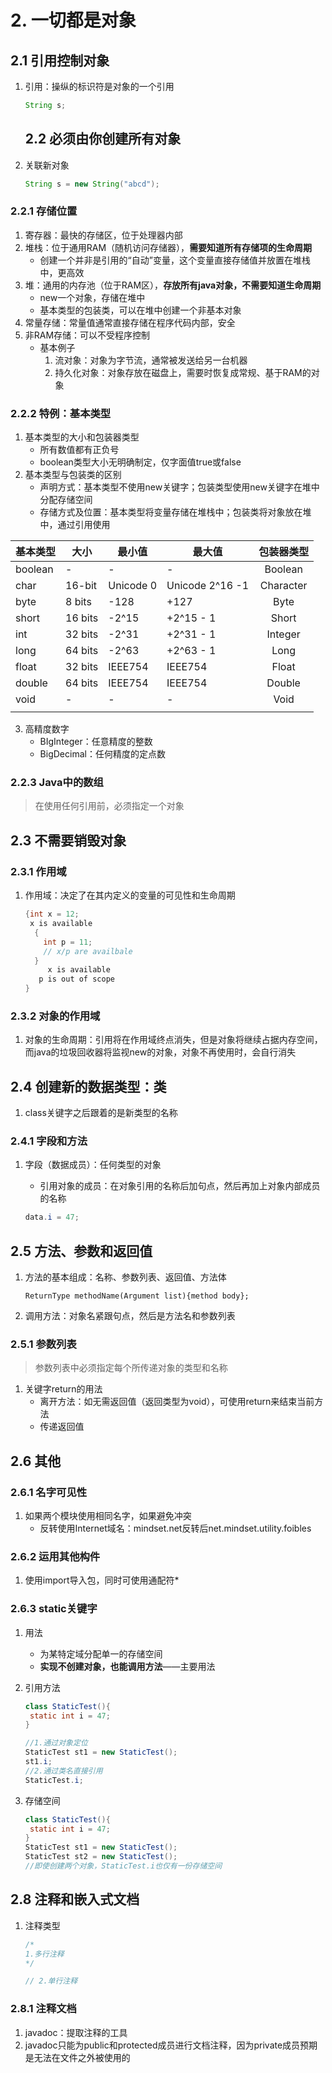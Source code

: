 # 2. 一切都是对象

## 2.1 引用控制对象

1. 引用：操纵的标识符是对象的一个引用

   <!--创建一个String引用，并不是对象-->

   ```java
   String s;
   ```

   ## 2.2 必须由你创建所有对象

1. 关联新对象

   ```java
   String s = new String("abcd");
   ```

### 2.2.1 存储位置

1. 寄存器：最快的存储区，位于处理器内部
2. 堆栈：位于通用RAM（随机访问存储器），**需要知道所有存储项的生命周期**
   - 创建一个并非是引用的“自动”变量，这个变量直接存储值并放置在堆栈中，更高效
3. 堆：通用的内存池（位于RAM区），**存放所有java对象，不需要知道生命周期**
   - new一个对象，存储在堆中
   - 基本类型的包装类，可以在堆中创建一个非基本对象
4. 常量存储：常量值通常直接存储在程序代码内部，安全
5. 非RAM存储：可以不受程序控制
   - 基本例子
     1. 流对象：对象为字节流，通常被发送给另一台机器
     2. 持久化对象：对象存放在磁盘上，需要时恢复成常规、基于RAM的对象

### 2.2.2 特例：基本类型

1. 基本类型的大小和包装器类型
   - 所有数值都有正负号
   - boolean类型大小无明确制定，仅字面值true或false
2. 基本类型与包装类的区别
   - 声明方式：基本类型不使用new关键字；包装类型使用new关键字在堆中分配存储空间
   - 存储方式及位置：基本类型将变量存储在堆栈中；包装类将对象放在堆中，通过引用使用

| 基本类型 | 大小    | 最小值    | 最大值          | 包装器类型 |
| -------- | ------- | --------- | --------------- | :--------: |
| boolean  | -       | -         | -               |  Boolean   |
| char     | 16-bit  | Unicode 0 | Unicode 2^16 -1 | Character  |
| byte     | 8 bits  | -128      | +127            |    Byte    |
| short    | 16 bits | -2^15     | +2^15 - 1       |   Short    |
| int      | 32 bits | -2^31     | +2^31 - 1       |  Integer   |
| long     | 64 bits | -2^63     | +2^63 - 1       |    Long    |
| float    | 32 bits | IEEE754   | IEEE754         |   Float    |
| double   | 64 bits | IEEE754   | IEEE754         |   Double   |
| void     | -       | -         | -               |    Void    |
|          |         |           |                 |            |

3. 高精度数字
   - BIgInteger：任意精度的整数
   - BigDecimal：任何精度的定点数 <!--可以用于精确的货币计算-->

### 2.2.3 Java中的数组

> 在使用任何引用前，必须指定一个对象

## 2.3 不需要销毁对象

### 2.3.1 作用域

1. 作用域：决定了在其内定义的变量的可见性和生命周期

   <!--在C、C++、Java中，作用域由花括号位置决定-->

   ```java
   {int x = 12;
    x is available
     {
       int p = 11;
       // x/p are availbale
     }
    	x is available
      p is out of scope
   }
   ```

   

### 2.3.2 对象的作用域

1. 对象的生命周期：引用将在作用域终点消失，但是对象将继续占据内存空间，而java的垃圾回收器将监视new的对象，对象不再使用时，会自行消失

## 2.4 创建新的数据类型：类

1. class关键字之后跟着的是新类型的名称

### 2.4.1 字段和方法

1. 字段（数据成员）：任何类型的对象

   - 引用对象的成员：在对象引用的名称后加句点，然后再加上对象内部成员的名称

   ```java
   data.i = 47;
   ```

## 2.5 方法、参数和返回值

1. 方法的基本组成：名称、参数列表、返回值、方法体

   ```
   ReturnType methodName(Argument list){method body};
   ```

2. 调用方法：对象名紧跟句点，然后是方法名和参数列表

   <!--这种调用方法被称为 发送消息给对象-->

### 2.5.1 参数列表

> 参数列表中必须指定每个所传递对象的类型和名称

1. 关键字return的用法
   - 离开方法：如无需返回值（返回类型为void），可使用return来结束当前方法
   - 传递返回值



## 2.6 其他

### 2.6.1 名字可见性

1. 如果两个模块使用相同名字，如果避免冲突
   - 反转使用Internet域名：mindset.net反转后net.mindset.utility.foibles

### 2.6.2 运用其他构件

1. 使用import导入包，同时可使用通配符*

### 2.6.3 static关键字

1. 用法

   - 为某特定域分配单一的存储空间
   - **实现不创建对象，也能调用方法**——主要用法

2. 引用方法

   ```java
   class StaticTest(){
    static int i = 47;
   }
   
   //1.通过对象定位
   StaticTest st1 = new StaticTest();
   st1.i;
   //2.通过类名直接引用
   StaticTest.i;
   ```

3. 存储空间

   ```java
   class StaticTest(){
    static int i = 47;
   }
   StaticTest st1 = new StaticTest();
   StaticTest st2 = new StaticTest();
   //即使创建两个对象，StaticTest.i也仅有一份存储空间
   ```

## 2.8 注释和嵌入式文档

1. 注释类型

   ```java
   /*
   1.多行注释
   */
   
   // 2.单行注释
   ```

### 2.8.1 注释文档

1. javadoc：提取注释的工具
2. javadoc只能为public和protected成员进行文档注释，因为private成员预期是无法在文件之外被使用的









